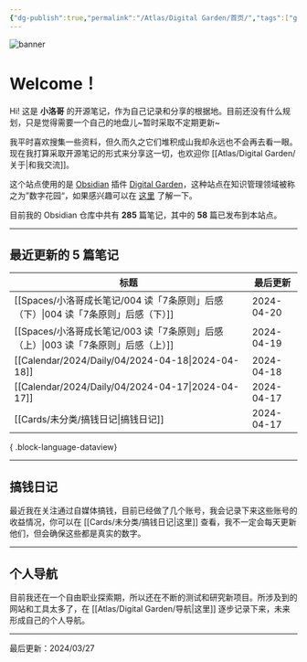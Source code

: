 ```yaml
---
{"dg-publish":true,"permalink":"/Atlas/Digital Garden/首页/","tags":["gardenEntry"],"noteIcon":1,"created":"2024-03-26","updated":"2024-04-10"}
---
```


![banner](http://img.xlg.life/images/202404100413287.webp)
# Welcome！
Hi! 这是 **小洛哥** 的开源笔记，作为自己记录和分享的根据地。目前还没有什么规划，只是觉得需要一个自己的地盘儿~暂时采取不定期更新~

我平时喜欢搜集一些资料，但久而久之它们堆积成山我却永远也不会再去看一眼。现在我打算采取开源笔记的形式来分享这一切，也欢迎你 [[Atlas/Digital Garden/关于\|和我交流]]。

这个站点使用的是 [Obsidian](https://obsidian.md/) 插件 [Digital Garden](https://github.com/oleeskild/obsidian-digital-garden)，这种站点在知识管理领域被称之为”数字花园“，如果感兴趣可以在 [这里](https://blog.effie.co/%E5%A6%82%E4%BD%95%E5%BB%BA%E7%AB%8B%E6%95%B0%E5%AD%97%E8%8A%B1%E5%9B%AD%EF%BC%9F/) 了解一下。

<p><span>目前我的 Obsidian 仓库中共有 <strong>285</strong> 篇笔记，其中的 <strong>58</strong> 篇已发布到本站点。</span></p>

---
## 最近更新的 5 篇笔记

| 标题                                                       | 最后更新       |
| -------------------------------------------------------- | ---------- |
| [[Spaces/小洛哥成长笔记/004 读「7条原则」后感（下）\|004 读「7条原则」后感（下）]] | 2024-04-20 |
| [[Spaces/小洛哥成长笔记/003 读「7条原则」后感（上）\|003 读「7条原则」后感（上）]] | 2024-04-19 |
| [[Calendar/2024/Daily/04/2024-04-18\|2024-04-18]]     | 2024-04-18 |
| [[Calendar/2024/Daily/04/2024-04-17\|2024-04-17]]     | 2024-04-17 |
| [[Cards/未分类/搞钱日记\|搞钱日记]]                              | 2024-04-17 |

{ .block-language-dataview}

---
## 搞钱日记
最近我在关注通过自媒体搞钱，目前已经做了几个账号，我会记录下来这些账号的收益情况，你可以在 [[Cards/未分类/搞钱日记\|这里]] 查看，我不一定会每天更新他们，但会确保这些都是真实的数字。

---
## 个人导航
目前我还在一个自由职业探索期，所以还在不断的测试和研究新项目。所涉及到的网站和工具太多了，在 [[Atlas/Digital Garden/导航\|这里]] 逐步记录下来，未来形成自己的个人导航。

---

最后更新：2024/03/27